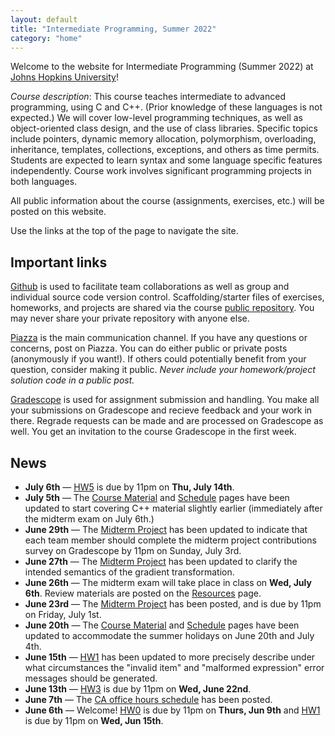 ```yaml
---
layout: default
title: "Intermediate Programming, Summer 2022"
category: "home"
---
```


Welcome to the website for Intermediate Programming (Summer 2022) at
<a class="external" target="_blank" href="https://www.jhu.edu/">Johns Hopkins University</a>!

*Course description*: This course teaches intermediate to advanced
programming, using C and C++. (Prior knowledge of these languages is not
expected.) We will cover low-level programming techniques, as well as
object-oriented class design, and the use of class libraries. Specific
topics include pointers, dynamic memory allocation, polymorphism,
overloading, inheritance, templates, collections, exceptions, and others
as time permits. Students are expected to learn syntax and some language
specific features independently. Course work involves significant
programming projects in both languages.

All public information about the course (assignments, exercises, etc.) will
be posted on this website.

Use the links at the top of the page to navigate the site.

## Important links

<a class="external" target="_blank" href="https://github.com">Github</a> is used to facilitate
team collaborations as well as group and individual
source code version control. Scaffolding/starter files of
exercises, homeworks, and projects are shared via the course
<a class="external" target="_blank" href="https://github.com/jhu-ip/cs220-summer22-public">public repository</a>.
You may never share your private repository with anyone else.

<a class="external" target="_blank" href="https://piazza.com/jhu/summer2022/en601220/home">Piazza</a> is
the main communication channel. If you have any questions or concerns,
post on Piazza. You can do either public or private posts (anonymously
if you want!). If others could potentially benefit from your question,
consider making it public. *Never include your homework/project solution
code in a public post.*

<a class="external" target="_blank" href="https://www.gradescope.com/">Gradescope</a> is used for
assignment submission and handling. You make all your submissions on
Gradescope and recieve feedback and your work in there. Regrade requests
can be made and are processed on Gradescope as well. You get an invitation
to the course Gradescope in the first week.

## News

* **July 6th** — [HW5](assign/hw5.html) is due by 11pm on **Thu, July 14th**.
* **July 5th** — The [Course Material](material.html) and [Schedule](schedule.html)
  pages have been updated to start covering C++ material slightly earlier
  (immediately after the midterm exam on July 6th.)
* **June 29th** — The [Midterm Project](assign/midterm.html) has been updated to
  indicate that each team member should complete the midterm project contributions
  survey on Gradescope by 11pm on Sunday, July 3rd.
* **June 27th** — The [Midterm Project](assign/midterm.html) has been updated
  to clarify the intended semantics of the gradient transformation.
* **June 26th** — The midterm exam will take place in class on **Wed, July 6th**.
  Review materials are posted on the [Resources](resources.html) page.
* **June 23rd** — The [Midterm Project](assign/midterm.html) has been posted, and is
  due by 11pm on Friday, July 1st.
* **June 20th** — The [Course Material](material.html) and [Schedule](schedule.html)
  pages have been updated to accommodate the summer holidays on June 20th and
  July 4th.
* **June 15th** — [HW1](assign/hw1.html) has been updated to more precisely
  describe under what circumstances the "invalid item" and "malformed expression"
  error messages should be generated.
* **June 13th** — [HW3](assign/hw3.html) is due by 11pm on **Wed, June 22nd**.
* **June 7th** — The [CA office hours schedule](officehours.html) has been posted.
* **June 6th** — Welcome! [HW0](assign/hw0.html) is due by 11pm on **Thurs, Jun 9th** and
  [HW1](assign/hw1.html) is due by 11pm on **Wed, Jun 15th**.
